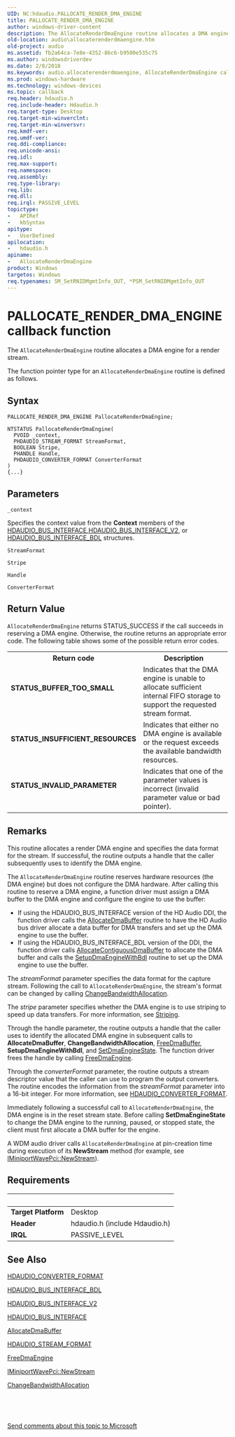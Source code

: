```yaml
---
UID: NC:hdaudio.PALLOCATE_RENDER_DMA_ENGINE
title: PALLOCATE_RENDER_DMA_ENGINE
author: windows-driver-content
description: The AllocateRenderDmaEngine routine allocates a DMA engine for a render stream.The function pointer type for an AllocateRenderDmaEngine routine is defined as follows.
old-location: audio\allocaterenderdmaengine.htm
old-project: audio
ms.assetid: fb2a64ca-7e8e-4352-86c6-b9500e535c75
ms.author: windowsdriverdev
ms.date: 2/8/2018
ms.keywords: audio.allocaterenderdmaengine, AllocateRenderDmaEngine callback function [Audio Devices], AllocateRenderDmaEngine, PALLOCATE_RENDER_DMA_ENGINE, PALLOCATE_RENDER_DMA_ENGINE, hdaudio/AllocateRenderDmaEngine, aud-prop2_69a03ff9-5eda-4f39-85cf-e4af523214e1.xml
ms.prod: windows-hardware
ms.technology: windows-devices
ms.topic: callback
req.header: hdaudio.h
req.include-header: Hdaudio.h
req.target-type: Desktop
req.target-min-winverclnt: 
req.target-min-winversvr: 
req.kmdf-ver: 
req.umdf-ver: 
req.ddi-compliance: 
req.unicode-ansi: 
req.idl: 
req.max-support: 
req.namespace: 
req.assembly: 
req.type-library: 
req.lib: 
req.dll: 
req.irql: PASSIVE_LEVEL
topictype:
-	APIRef
-	kbSyntax
apitype:
-	UserDefined
apilocation:
-	hdaudio.h
apiname:
-	AllocateRenderDmaEngine
product: Windows
targetos: Windows
req.typenames: SM_SetRNIDMgmtInfo_OUT, *PSM_SetRNIDMgmtInfo_OUT
---
```



# PALLOCATE_RENDER_DMA_ENGINE callback function
The <code>AllocateRenderDmaEngine</code> routine allocates a DMA engine for a render stream.

The function pointer type for an <code>AllocateRenderDmaEngine</code> routine is defined as follows.

## Syntax

```
PALLOCATE_RENDER_DMA_ENGINE PallocateRenderDmaEngine;

NTSTATUS PallocateRenderDmaEngine(
  PVOID _context,
  PHDAUDIO_STREAM_FORMAT StreamFormat,
  BOOLEAN Stripe,
  PHANDLE Handle,
  PHDAUDIO_CONVERTER_FORMAT ConverterFormat
)
{...}
```

## Parameters

`_context`

Specifies the context value from the <b>Context</b> members of the <a href="..\hdaudio\ns-hdaudio-_hdaudio_bus_interface.md">HDAUDIO_BUS_INTERFACE</a><u>,</u><a href="..\hdaudio\ns-hdaudio-_hdaudio_bus_interface_v2.md">HDAUDIO_BUS_INTERFACE_V2</a>, or <a href="..\hdaudio\ns-hdaudio-_hdaudio_bus_interface_bdl.md">HDAUDIO_BUS_INTERFACE_BDL</a> structures.

`StreamFormat`



`Stripe`



`Handle`



`ConverterFormat`




## Return Value

<code>AllocateRenderDmaEngine</code> returns STATUS_SUCCESS if the call succeeds in reserving a DMA engine. Otherwise, the routine returns an appropriate error code. The following table shows some of the possible return error codes.

<table>
<tr>
<th>Return code</th>
<th>Description</th>
</tr>
<tr>
<td width="40%">
<dl>
<dt><b>STATUS_BUFFER_TOO_SMALL</b></dt>
</dl>
</td>
<td width="60%">
Indicates that the DMA engine is unable to allocate sufficient internal FIFO storage to support the requested stream format.

</td>
</tr>
<tr>
<td width="40%">
<dl>
<dt><b>STATUS_INSUFFICIENT_RESOURCES</b></dt>
</dl>
</td>
<td width="60%">
Indicates that either no DMA engine is available or the request exceeds the available bandwidth resources.

</td>
</tr>
<tr>
<td width="40%">
<dl>
<dt><b>STATUS_INVALID_PARAMETER</b></dt>
</dl>
</td>
<td width="60%">
Indicates that one of the parameter values is incorrect (invalid parameter value or bad pointer).

</td>
</tr>
</table>

## Remarks

This routine allocates a render DMA engine and specifies the data format for the stream. If successful, the routine outputs a handle that the caller subsequently uses to identify the DMA engine.

The <code>AllocateRenderDmaEngine</code> routine reserves hardware resources (the DMA engine) but does not configure the DMA hardware. After calling this routine to reserve a DMA engine, a function driver must assign a DMA buffer to the DMA engine and configure the engine to use the buffer:

<ul>
<li>
If using the HDAUDIO_BUS_INTERFACE version of the HD Audio DDI, the function driver calls the <a href="..\hdaudio\nc-hdaudio-pallocate_dma_buffer.md">AllocateDmaBuffer</a> routine to have the HD Audio bus driver allocate a data buffer for DMA transfers and set up the DMA engine to use the buffer.

</li>
<li>
If using the HDAUDIO_BUS_INTERFACE_BDL version of the DDI, the function driver calls <a href="..\hdaudio\nc-hdaudio-pallocate_contiguous_dma_buffer.md">AllocateContiguousDmaBuffer</a> to allocate the DMA buffer and calls the <a href="..\hdaudio\nc-hdaudio-psetup_dma_engine_with_bdl.md">SetupDmaEngineWithBdl</a> routine to set up the DMA engine to use the buffer.

</li>
</ul>
The <i>streamFormat</i> parameter specifies the data format for the capture stream. Following the call to <code>AllocateRenderDmaEngine</code>, the stream's format can be changed by calling <a href="..\hdaudio\nc-hdaudio-pchange_bandwidth_allocation.md">ChangeBandwidthAllocation</a>.

The <i>stripe</i> parameter specifies whether the DMA engine is to use striping to speed up data transfers. For more information, see <a href="https://msdn.microsoft.com/29ab650c-0c3b-4693-a277-4d9ba63b7b66">Striping</a>.

Through the handle parameter, the routine outputs a handle that the caller uses to identify the allocated DMA engine in subsequent calls to <b>AllocateDmaBuffer</b>, <b>ChangeBandwidthAllocation</b>, <a href="..\hdaudio\nc-hdaudio-pfree_dma_buffer.md">FreeDmaBuffer</a>, <b>SetupDmaEngineWithBdl</b>, and <a href="..\hdaudio\nc-hdaudio-pset_dma_engine_state.md">SetDmaEngineState</a>. The function driver frees the handle by calling <a href="..\hdaudio\nc-hdaudio-pfree_dma_engine.md">FreeDmaEngine</a>.

Through the <i>converterFormat</i> parameter, the routine outputs a stream descriptor value that the caller can use to program the output converters. The routine encodes the information from the <i>streamFormat</i> parameter into a 16-bit integer. For more information, see <a href="..\hdaudio\ns-hdaudio-_hdaudio_converter_format.md">HDAUDIO_CONVERTER_FORMAT</a>.

Immediately following a successful call to <code>AllocateRenderDmaEngine</code>, the DMA engine is in the reset stream state. Before calling <b>SetDmaEngineState</b> to change the DMA engine to the running, paused, or stopped state, the client must first allocate a DMA buffer for the engine.

A WDM audio driver calls <code>AllocateRenderDmaEngine</code> at pin-creation time during execution of its <b>NewStream</b> method (for example, see <a href="https://msdn.microsoft.com/library/windows/hardware/ff536735">IMiniportWavePci::NewStream</a>).

## Requirements
| &nbsp; | &nbsp; |
| ---- |:---- |
| **Target Platform** | Desktop |
| **Header** | hdaudio.h (include Hdaudio.h) |
| **IRQL** | PASSIVE_LEVEL |

## See Also

<a href="..\hdaudio\ns-hdaudio-_hdaudio_converter_format.md">HDAUDIO_CONVERTER_FORMAT</a>



<a href="..\hdaudio\ns-hdaudio-_hdaudio_bus_interface_bdl.md">HDAUDIO_BUS_INTERFACE_BDL</a>



<a href="..\hdaudio\ns-hdaudio-_hdaudio_bus_interface_v2.md">HDAUDIO_BUS_INTERFACE_V2</a>



<a href="..\hdaudio\ns-hdaudio-_hdaudio_bus_interface.md">HDAUDIO_BUS_INTERFACE</a>



<a href="..\hdaudio\nc-hdaudio-pallocate_dma_buffer.md">AllocateDmaBuffer</a>



<a href="..\hdaudio\ns-hdaudio-_hdaudio_stream_format.md">HDAUDIO_STREAM_FORMAT</a>



<a href="..\hdaudio\nc-hdaudio-pfree_dma_engine.md">FreeDmaEngine</a>



<a href="https://msdn.microsoft.com/library/windows/hardware/ff536735">IMiniportWavePci::NewStream</a>



<a href="..\hdaudio\nc-hdaudio-pchange_bandwidth_allocation.md">ChangeBandwidthAllocation</a>



 

 

<a href="mailto:wsddocfb@microsoft.com?subject=Documentation%20feedback [audio\audio]:%20PALLOCATE_RENDER_DMA_ENGINE callback function%20 RELEASE:%20(2/8/2018)&amp;body=%0A%0APRIVACY STATEMENT%0A%0AWe use your feedback to improve the documentation. We don't use your email address for any other purpose, and we'll remove your email address from our system after the issue that you're reporting is fixed. While we're working to fix this issue, we might send you an email message to ask for more info. Later, we might also send you an email message to let you know that we've addressed your feedback.%0A%0AFor more info about Microsoft's privacy policy, see http://privacy.microsoft.com/en-us/default.aspx." title="Send comments about this topic to Microsoft">Send comments about this topic to Microsoft</a>